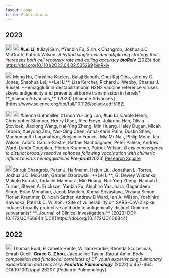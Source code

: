 ```yaml
---
layout: page
title: Publications
---
```


## 2023
<img src="../../img/PRE-PRINT.png" height="20px"> <img src="../../img/ystar.png" height="20px"> 
**#Lei Li**, #Jiayi Sun, #Yanbin Fu, Siriruk Changrob, Joshua J.C. McGrath, Patrick Wilson. *A hybrid single-cell demultiplexing strategy that increases both cell recovery rate and calling accuracy* **_bioRxiv_** (2023) doi: https://doi.org/10.1101/2023.04.02.535299 [bioRxiv](https://www.biorxiv.org/content/10.1101/2023.04.02.535299v1)

<img src="../../img/journal-article.png" height="20px"> 
Meng Hu, Christina Kackos, Balaji Banoth, Chet Raj Ojha, Jeremy C. Jones, Shaohua Lei, **Lei Li**, Lisa Kercher, Richard J. Webby, Charles J. Russel. *Hemagglutinin destabilizationin H3N2 vaccine reference viruses skews antigenicity and prevents airborne transmission in ferrets* **_Science Advances_** (2023) [Science Advances](https://www.science.org/doi/full/10.1126/sciadv.adf5182)

<img src="../../img/journal-article.png" height="20px"> <img src="../../img/ystar.png" height="20px"> 
#Jenna Guthmiller, #Linda Yu-Ling Lan, **#Lei Li**, Carole Henry, Christopher Stamper, Henry Utset, Alec Freyn, Julianna Han, Olivia Stovicek, Jiaolong Wang, Nai-Ying Zheng, Min Huang, Haley Dugan, Micah Tepora, Xueyong Zhu, Yao-Qing Chen, Anna-Karin Palm, Dustin Shaw, Madhumanthi Loganathan, Benjamin Francis, Mia McNair, Philip Mead, Ian Wilson, Adolfo Garcia-Sastre, Raffael Nachbagauer, Peter Palese, Andrew Ward, Lynda Coughlan, Florian Krammer, Patrick Wilson. *B cell convergence to distinct broadly reactive epitopes following vaccination with chimeric influenza virus hemagglutinins* **_Pre-print_**(2023) [Research Square](https://assets.researchsquare.com/files/rs-2600472/v1/f47ebda1dc2bf835ef12ab60.pdf?c=1677565923)

<img src="../../img/journal-article.png" height="20px"> 
Siriruk Changrob, Peter J. Halfmann, Hejun Liu, Jonathan L. Torres, Joshua J.C. McGrath, Gabriel Ozorowski, **Lei Li**, G. Dewey Wilbanks, Makoto Kuroda, Tadashi Maemura, Min Huang, Nai-Ying Zheng, Hannah L. Turner, Steven A. Erickson, Yanbin Fu, Atsuhiro Yasuhara, Gagandeep Singh, Brian Monahan, Jacob Mauldin, Komal Srivastava, Viviana Simon, Florian Krammer, D. Noah Sather, Andrew B Ward, Ian A. Wilson, Yoshihiro Kawaoka, Patrick C. Wilson. *Site of vulnerability on SARS-CoV-2 spike induces broadly protective antibody to antigenically distinct Omicron subvariants* **_Journal of Clinical Investigation_** (2023) DOI: 10.1172/JCI166844 [JCI](https://doi.org/10.1172/JCI166844)

## 2022
<img src="../../img/journal-article.png" height="20px"> Thomas Boat, Elizabeth Hente, William Hardie, Rhonda Szczesniak, Emrah Gecili, **Grace C. Zhou**, Jacqueline Taylor, Raouf Amin. *Body composition and functional correlates of CF youth experiencing pulmonary exacerbation and recovery*. **_Pediatric Pulmonology_** (2022) p.457-464. DOI:10.1002/ppul.26207 [Pediatric Pulmonology]





